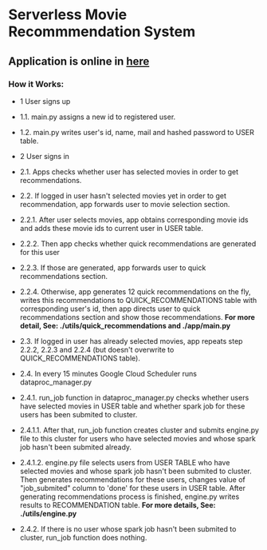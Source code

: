 # Serverless Movie Recommmendation System
## Application is online in [here](http://sparkrecommendationengine.appspot.com/)
### How it Works:
* 1 User signs up
* 1.1. main.py assigns a new id to registered user. 
* 1.2. main.py writes user's id, name, mail and hashed password to USER table.

* 2 User signs in
* 2.1. Apps checks whether user has selected movies in order to get recommendations.

* 2.2. If logged in user hasn't selected movies yet in order to get recommendation, app forwards user to movie selection section.
* 2.2.1. After user selects movies, app obtains corresponding movie ids and adds these movie ids to current user in USER table.
* 2.2.2. Then app checks whether quick recommendations are generated for this user
* 2.2.3. If those are generated, app forwards user to quick recommendations section.
* 2.2.4. Otherwise, app generates 12 quick recommendations on the fly, writes this recommendations to QUICK_RECOMMENDATIONS table with corresponding user's id,  then app directs user to quick recommendations section and show those recommendations. __For more detail, See: ./utils/quick_recommendations and ./app/main.py__
 
* 2.3. If logged in user has already selected movies, app repeats step 2.2.2, 2.2.3 and 2.2.4 (but doesn't overwrite to QUICK_RECOMMENDATIONS table).

* 2.4. In every 15 minutes Google Cloud Scheduler runs dataproc_manager.py 
* 2.4.1. run_job function in dataproc_manager.py checks whether users have selected movies in USER table and whether spark job for these users has been submited to cluster. 
* 2.4.1.1. After that, run_job function creates cluster and submits engine.py file to this cluster for users who have selected movies and whose spark job hasn't been submited already.    
* 2.4.1.2. engine.py file selects users from USER TABLE who have selected movies and whose spark job hasn't been submited to cluster. Then generates recommendations for these users, changes value of "job_submited" column to 'done' for these users in USER table. After generating recommendations process is finished, engine.py writes results to RECOMMENDATION table. __For more details, See: ./utils/engine.py__   
* 2.4.2. If there is no user whose spark job hasn't been submited to cluster, run_job function does nothing. 

